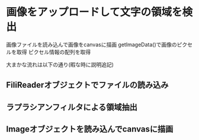  # 画像をアップロードして文字の領域を検出
 
 画像ファイルを読み込んで画像をcanvasに描画
 getImageData()で画像のピクセルを取得
 ピクセル情報の配列を取得
 
 大まかな流れは以下の通り(暇な時に説明追記)

## FiliReaderオブジェクトでファイルの読み込み

## ラプラシアンフィルタによる領域抽出

## Imageオブジェクトを読み込んでcanvasに描画
